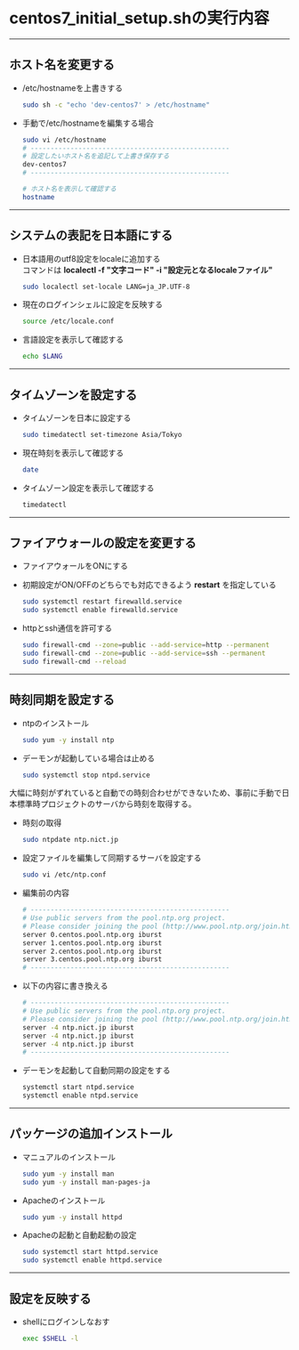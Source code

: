 # centos7_initial_setup.shの実行内容

***

## ホスト名を変更する

* /etc/hostnameを上書きする

  ```bash
  sudo sh -c "echo 'dev-centos7' > /etc/hostname"
  ```

* 手動で/etc/hostnameを編集する場合

  ```bash
  sudo vi /etc/hostname
  # --------------------------------------------------
  # 設定したいホスト名を追記して上書き保存する
  dev-centos7
  # --------------------------------------------------

  # ホスト名を表示して確認する
  hostname
  ```

***

## システムの表記を日本語にする

* 日本語用のutf8設定をlocaleに追加する  
  コマンドは __localectl -f "文字コード" -i "設定元となるlocaleファイル"__

  ```bash
  sudo localectl set-locale LANG=ja_JP.UTF-8
  ```

* 現在のログインシェルに設定を反映する

  ```bash
  source /etc/locale.conf
  ```

* 言語設定を表示して確認する

  ```bash
  echo $LANG
  ```

***

## タイムゾーンを設定する

* タイムゾーンを日本に設定する

  ```bash
  sudo timedatectl set-timezone Asia/Tokyo
  ```

* 現在時刻を表示して確認する

  ```bash
  date
  ```

* タイムゾーン設定を表示して確認する

  ```bash
  timedatectl
  ```

***

## ファイアウォールの設定を変更する

* ファイアウォールをONにする
* 初期設定がON/OFFのどちらでも対応できるよう __restart__ を指定している

  ```bash
  sudo systemctl restart firewalld.service
  sudo systemctl enable firewalld.service
  ```

* httpとssh通信を許可する

  ```bash
  sudo firewall-cmd --zone=public --add-service=http --permanent
  sudo firewall-cmd --zone=public --add-service=ssh --permanent
  sudo firewall-cmd --reload
  ```

***

## 時刻同期を設定する

* ntpのインストール

  ```bash
  sudo yum -y install ntp
  ```

* デーモンが起動している場合は止める

  ```bash
  sudo systemctl stop ntpd.service
  ```

大幅に時刻がずれていると自動での時刻合わせができないため、事前に手動で日本標準時プロジェクトのサーバから時刻を取得する。

* 時刻の取得

  ```bash
  sudo ntpdate ntp.nict.jp
  ```

* 設定ファイルを編集して同期するサーバを設定する

  ```bash
  sudo vi /etc/ntp.conf
  ```

* 編集前の内容

  ```bash
  # --------------------------------------------------
  # Use public servers from the pool.ntp.org project.
  # Please consider joining the pool (http://www.pool.ntp.org/join.html).
  server 0.centos.pool.ntp.org iburst
  server 1.centos.pool.ntp.org iburst
  server 2.centos.pool.ntp.org iburst
  server 3.centos.pool.ntp.org iburst
  # --------------------------------------------------
  ```

* 以下の内容に書き換える

  ```bash
  # --------------------------------------------------
  # Use public servers from the pool.ntp.org project.
  # Please consider joining the pool (http://www.pool.ntp.org/join.html).
  server -4 ntp.nict.jp iburst
  server -4 ntp.nict.jp iburst
  server -4 ntp.nict.jp iburst
  # --------------------------------------------------
  ```

* デーモンを起動して自動同期の設定をする

  ```bash
  systemctl start ntpd.service
  systemctl enable ntpd.service
  ```

***

## パッケージの追加インストール

* マニュアルのインストール

  ```bash
  sudo yum -y install man
  sudo yum -y install man-pages-ja
  ```

* Apacheのインストール

  ```bash
  sudo yum -y install httpd
  ```

* Apacheの起動と自動起動の設定

  ```bash
  sudo systemctl start httpd.service
  sudo systemctl enable httpd.service
  ```

***

## 設定を反映する

* shellにログインしなおす

  ```bash
  exec $SHELL -l
  ```
